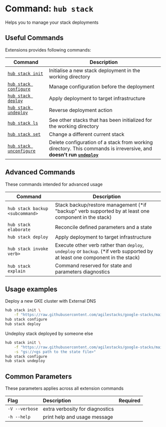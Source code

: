 # Command: `hub stack`

Helps you to manage your stack deployments

## Useful Commands

Extensions provides following commands:

| Command   | Description
| --------- | ---------
| [`hub stack init`](hub-stack-init.md) | Initialise a new stack deployment in the working directory |
| [`hub stack configure`](hub-stack-configure.md) | Manage configuration before the deployment |
| [`hub stack deploy`](hub-stack-deploy.md) | Apply deployment to target infrastructure |
| [`hub stack undeploy`](hub-stack-undeploy.md) | Reverse deployment action |
| [`hub stack ls`](hub-stack-ls.md) | See other stacks that has been initialized for the working directory |
| [`hub stack set`](hub-stack-set.md) | Change a different current stack |
| [`hub stack unconfigure`](hub-stack-uncfonfigure.md) | Delete configuration of a stack from working directory. This commands is irreversive, and __doesn't run [`undeploy`](hub-stack-undeploy.md)__

## Advanced Commands

These commands intended for advanced usage

| Command   | Description
| --------- | ---------
| `hub stack backup <subcommand>` | Stack backup/restore management (*if "backup" verb supported by at least one component in the stack)|
| `hub stack elaborate` | Reconcile defined parameters and a state |
| `hub stack deploy` | Apply deployment to target infrastructure |
| `hub stack invoke verb>` | Execute other verb rather than `deploy`, `undeploy` or `backup`. (*if verb supported by at least one component in the stack)|
| `hub stack explain` | Command reserved for state and parameters diagnostics |

## Usage examples

Deploy a new GKE cluster with External DNS

```bash
hub stack init \
    -f "https://raw.githubusercontent.com/agilestacks/google-stacks/main/hub-just-gke.yaml"
hub stack configure
hub stack deploy
```

Undeploy stack deployed by someone else

```bash
hub stack init \
    -f "https://raw.githubusercontent.com/agilestacks/google-stacks/main/hub-just-gke.yaml" \
    -s "gs://<gs path to the state file>"
hub stack configure
hub stack undeploy
```

## Common Parameters

These parameters applies across all extension commands

| Flag   | Description | Required
| :-------- | :-------- | :-: |
| `-V --verbose` | extra verbosity for diagnostics | |
| `-h --help` | print help and usage message | |

